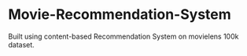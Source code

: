 # Movie-Recommendation-System
Built using content-based Recommendation System on movielens 100k dataset.
